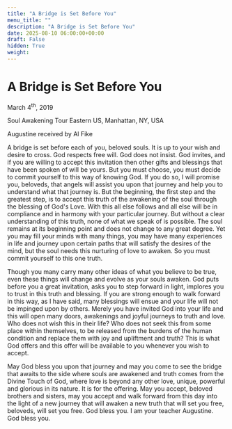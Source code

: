 ```yaml
---
title: "A Bridge is Set Before You"
menu_title: ""
description: "A Bridge is Set Before You"
date: 2025-08-10 06:00:00+00:00
draft: False
hidden: True
weight:
---
```

# A Bridge is Set Before You

March 4<sup>th</sup>, 2019

Soul Awakening Tour Eastern US, Manhattan, NY, USA

Augustine received by Al Fike

A bridge is set before each of you, beloved souls. It is up to your wish and desire to cross. God respects free will. God does not insist. God invites, and if you are willing to accept this invitation then other gifts and blessings that have been spoken of will be yours. But you must choose, you must decide to commit yourself to this way of knowing God. If you do so, I will promise you, beloveds, that angels will assist you upon that journey and help you to understand what that journey is. But the beginning, the first step and the greatest step, is to accept this truth of the awakening of the soul through the blessing of God's Love. With this all else follows and all else will be in compliance and in harmony with your particular journey. But without a clear understanding of this truth, none of what we speak of is possible. The soul remains at its beginning point and does not change to any great degree. Yet you may fill your minds with many things, you may have many experiences in life and journey upon certain paths that will satisfy the desires of the mind, but the soul needs this nurturing of love to awaken. So you must commit yourself to this one truth.

Though you many carry many other ideas of what you believe to be true, even these things will change and evolve as your souls awaken. God puts before you a great invitation, asks you to step forward in light, implores you to trust in this truth and blessing. If you are strong enough to walk forward in this way, as I have said, many blessings will ensue and your life will not be impinged upon by others. Merely you have invited God into your life and this will open many doors, awakenings and joyful journeys to truth and love. Who does not wish this in their life? Who does not seek this from some place within themselves, to be released from the burdens of the human condition and replace them with joy and upliftment and truth? This is what God offers and this offer will be available to you whenever you wish to accept.

May God bless you upon that journey and may you come to see the bridge that awaits to the side where souls are awakened and truth comes from the Divine Touch of God, where love is beyond any other love, unique, powerful and glorious in its nature. It is for the offering. May you accept, beloved brothers and sisters, may you accept and walk forward from this day into the light of a new journey that will awaken a new truth that will set you free, beloveds, will set you free. God bless you. I am your teacher Augustine. God bless you.
